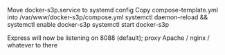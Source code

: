 Move docker-s3p.service to systemd config
Copy compose-template.yml into /var/www/docker-s3p/compose.yml
systemctl daemon-reload && systemctl enable docker-s3p
systemctl start docker-s3p

Express will now be listening on 8088 (default); proxy Apache / nginx / whatever to there
